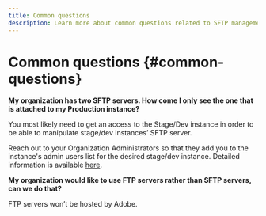 ```yaml
---
title: Common questions
description: Learn more about common questions related to SFTP management
---
```


# Common questions {#common-questions}

**My organization has two SFTP servers. How come I only see the one that is attached to my Production instance?**

You most likely need to get an access to the Stage/Dev instance in order to be able to manipulate stage/dev instances’ SFTP server.

Reach out to your Organization Administrators so that they add you to the instance's admin users list for the desired stage/dev instance. Detailed information is available [here](../../discover/using/managing-permissions.md).

**My organization would like to use FTP servers rather than SFTP servers, can we do that?**

FTP servers won’t be hosted by Adobe.

